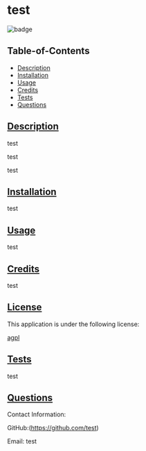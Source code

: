 
  # test

  ![badge](https://img.shields.io/badge/license-agpl-blue)

  ## Table-of-Contents

  * [Description](#description)
  * [Installation](#installation)
  * [Usage](#usage)
  * [Credits](#credits)
  * [Tests](#tests)
  * [Questions](#questions)
  
  ## [Description](#table-of-contents)

  test

  test

  test

  ## [Installation](#table-of-contents)

  test

  ## [Usage](#table-of-contents)

  test
  
  ## [Credits](#table-of-contents)

  test

  
  ## [License](#table-of-contents)

  This application is under the following license:

  [agpl](https://choosealicense.com/licenses/agpl)
    
  
  ## [Tests](#table-of-contents)

  test

  ## [Questions](#table-of-contents)

  Contact Information:

  GitHub:(https://github.com/test)

  Email: test

